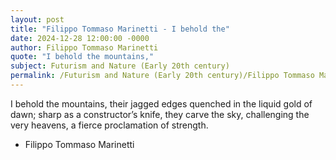 ```yaml
---
layout: post
title: "Filippo Tommaso Marinetti - I behold the"
date: 2024-12-28 12:00:00 -0000
author: Filippo Tommaso Marinetti
quote: "I behold the mountains,"
subject: Futurism and Nature (Early 20th century)
permalink: /Futurism and Nature (Early 20th century)/Filippo Tommaso Marinetti/Filippo Tommaso Marinetti - I behold the
---
```


I behold the mountains,
    their jagged edges quenched
    in the liquid gold of dawn;
    sharp as a constructor’s knife,
    they carve the sky,
    challenging the very heavens,
    a fierce proclamation of strength.

- Filippo Tommaso Marinetti
